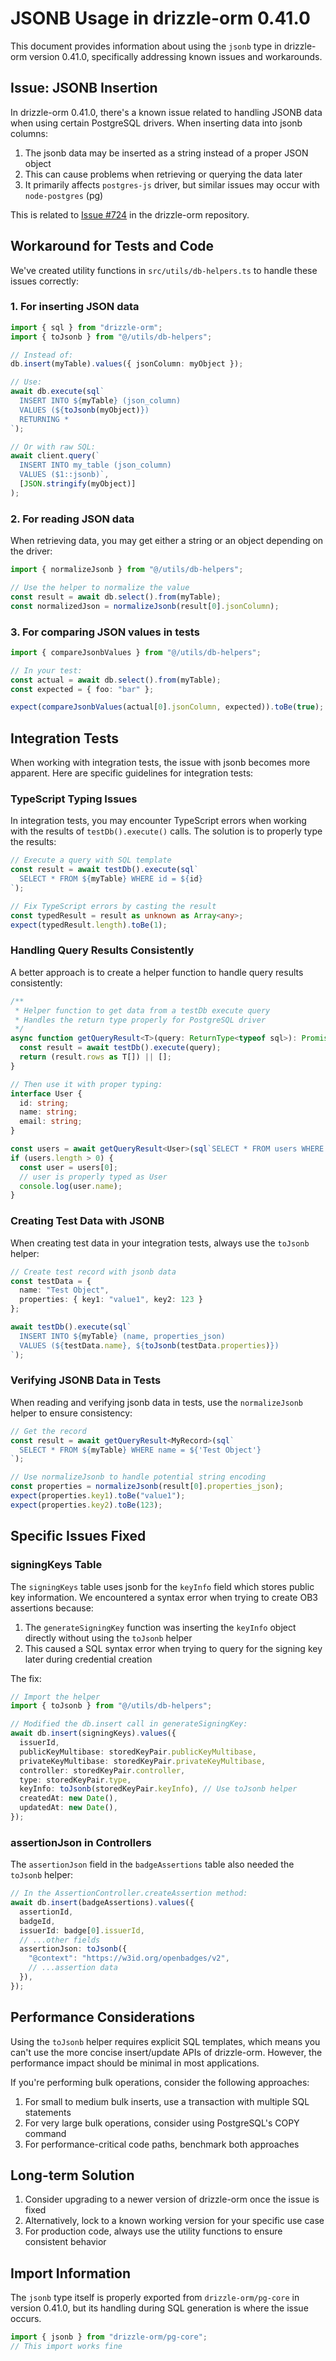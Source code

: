 # JSONB Usage in drizzle-orm 0.41.0

This document provides information about using the `jsonb` type in drizzle-orm version 0.41.0, specifically addressing known issues and workarounds.

## Issue: JSONB Insertion

In drizzle-orm 0.41.0, there's a known issue related to handling JSONB data when using certain PostgreSQL drivers. When inserting data into jsonb columns:

1. The jsonb data may be inserted as a string instead of a proper JSON object
2. This can cause problems when retrieving or querying the data later
3. It primarily affects `postgres-js` driver, but similar issues may occur with `node-postgres` (pg)

This is related to [Issue #724](https://github.com/drizzle-team/drizzle-orm/issues/724) in the drizzle-orm repository.

## Workaround for Tests and Code

We've created utility functions in `src/utils/db-helpers.ts` to handle these issues correctly:

### 1. For inserting JSON data

```typescript
import { sql } from "drizzle-orm";
import { toJsonb } from "@/utils/db-helpers";

// Instead of:
db.insert(myTable).values({ jsonColumn: myObject });

// Use:
await db.execute(sql`
  INSERT INTO ${myTable} (json_column)
  VALUES (${toJsonb(myObject)})
  RETURNING *
`);

// Or with raw SQL:
await client.query(`
  INSERT INTO my_table (json_column)
  VALUES ($1::jsonb)`, 
  [JSON.stringify(myObject)]
);
```

### 2. For reading JSON data

When retrieving data, you may get either a string or an object depending on the driver:

```typescript
import { normalizeJsonb } from "@/utils/db-helpers";

// Use the helper to normalize the value
const result = await db.select().from(myTable);
const normalizedJson = normalizeJsonb(result[0].jsonColumn);
```

### 3. For comparing JSON values in tests

```typescript
import { compareJsonbValues } from "@/utils/db-helpers";

// In your test:
const actual = await db.select().from(myTable);
const expected = { foo: "bar" };

expect(compareJsonbValues(actual[0].jsonColumn, expected)).toBe(true);
```

## Integration Tests

When working with integration tests, the issue with jsonb becomes more apparent. Here are specific guidelines for integration tests:

### TypeScript Typing Issues

In integration tests, you may encounter TypeScript errors when working with the results of `testDb().execute()` calls. The solution is to properly type the results:

```typescript
// Execute a query with SQL template
const result = await testDb().execute(sql`
  SELECT * FROM ${myTable} WHERE id = ${id}
`);

// Fix TypeScript errors by casting the result
const typedResult = result as unknown as Array<any>;
expect(typedResult.length).toBe(1);
```

### Handling Query Results Consistently

A better approach is to create a helper function to handle query results consistently:

```typescript
/**
 * Helper function to get data from a testDb execute query
 * Handles the return type properly for PostgreSQL driver
 */
async function getQueryResult<T>(query: ReturnType<typeof sql>): Promise<T[]> {
  const result = await testDb().execute(query);
  return (result.rows as T[]) || [];
}

// Then use it with proper typing:
interface User {
  id: string;
  name: string;
  email: string;
}

const users = await getQueryResult<User>(sql`SELECT * FROM users WHERE id = ${userId}`);
if (users.length > 0) {
  const user = users[0];
  // user is properly typed as User
  console.log(user.name);
}
```

### Creating Test Data with JSONB

When creating test data in your integration tests, always use the `toJsonb` helper:

```typescript
// Create test record with jsonb data
const testData = {
  name: "Test Object",
  properties: { key1: "value1", key2: 123 }
};

await testDb().execute(sql`
  INSERT INTO ${myTable} (name, properties_json)
  VALUES (${testData.name}, ${toJsonb(testData.properties)})
`);
```

### Verifying JSONB Data in Tests

When reading and verifying jsonb data in tests, use the `normalizeJsonb` helper to ensure consistency:

```typescript
// Get the record
const result = await getQueryResult<MyRecord>(sql`
  SELECT * FROM ${myTable} WHERE name = ${'Test Object'}
`);

// Use normalizeJsonb to handle potential string encoding
const properties = normalizeJsonb(result[0].properties_json);
expect(properties.key1).toBe("value1");
expect(properties.key2).toBe(123);
```

## Specific Issues Fixed

### signingKeys Table

The `signingKeys` table uses jsonb for the `keyInfo` field which stores public key information. We encountered a syntax error when trying to create OB3 assertions because:

1. The `generateSigningKey` function was inserting the `keyInfo` object directly without using the `toJsonb` helper
2. This caused a SQL syntax error when trying to query for the signing key later during credential creation

The fix:

```typescript
// Import the helper
import { toJsonb } from "@/utils/db-helpers";

// Modified the db.insert call in generateSigningKey:
await db.insert(signingKeys).values({
  issuerId,
  publicKeyMultibase: storedKeyPair.publicKeyMultibase,
  privateKeyMultibase: storedKeyPair.privateKeyMultibase,
  controller: storedKeyPair.controller,
  type: storedKeyPair.type,
  keyInfo: toJsonb(storedKeyPair.keyInfo), // Use toJsonb helper
  createdAt: new Date(),
  updatedAt: new Date(),
});
```

### assertionJson in Controllers

The `assertionJson` field in the `badgeAssertions` table also needed the `toJsonb` helper:

```typescript
// In the AssertionController.createAssertion method:
await db.insert(badgeAssertions).values({
  assertionId,
  badgeId,
  issuerId: badge[0].issuerId,
  // ...other fields
  assertionJson: toJsonb({
    "@context": "https://w3id.org/openbadges/v2",
    // ...assertion data
  }),
});
```

## Performance Considerations

Using the `toJsonb` helper requires explicit SQL templates, which means you can't use the more concise insert/update APIs of drizzle-orm. However, the performance impact should be minimal in most applications.

If you're performing bulk operations, consider the following approaches:

1. For small to medium bulk inserts, use a transaction with multiple SQL statements
2. For very large bulk operations, consider using PostgreSQL's COPY command
3. For performance-critical code paths, benchmark both approaches

## Long-term Solution

1. Consider upgrading to a newer version of drizzle-orm once the issue is fixed
2. Alternatively, lock to a known working version for your specific use case
3. For production code, always use the utility functions to ensure consistent behavior

## Import Information

The `jsonb` type itself is properly exported from `drizzle-orm/pg-core` in version 0.41.0, but its handling during SQL generation is where the issue occurs.

```typescript
import { jsonb } from "drizzle-orm/pg-core";
// This import works fine
``` 